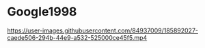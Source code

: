 # Google1998 


https://user-images.githubusercontent.com/84937009/185892027-caede506-294b-44e9-a532-525000ce45f5.mp4

